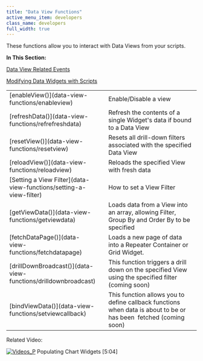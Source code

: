 ```yaml
---
title: "Data View Functions"
active_menu_item: developers
class_name: developers
full_width: true
---
```



These functions allow you to interact with Data Views from your scripts.

**In This Section:**

[Data View Related Events](data-view-functions/data-view-related-events)

[Modifying Data Widgets with Scripts](data-view-functions/modifying-data-widgets-with-scripts/)

<table>
<tr>
<td width="149">
[enableView()](data-view-functions/enableview)

</td>
<td width="12">
</td>
<td width="719">
Enable/Disable a view

</td>
</tr>
<tr>
<td width="149">
[refreshData()](data-view-functions/refrefreshdata)

</td>
<td width="12">
</td>
<td width="719">
Refresh the contents of a single Widget's data if bound to a Data View

</td>
</tr>
<tr>
<td width="149">
[resetView()](data-view-functions/resetview)

</td>
<td width="12">
</td>
<td width="719">
Resets all drill-down filters associated with the specified Data View

</td>
</tr>
<tr>
<td width="149">
[reloadView()](data-view-functions/reloadview)

</td>
<td width="12">
</td>
<td width="719">
Reloads the specified View with fresh data

</td>
</tr>
<tr>
<td width="149">
[Setting a View Filter](data-view-functions/setting-a-view-filter)

</td>
<td width="12">
</td>
<td width="719">
How to set a View Filter

</td>
</tr>
<tr>
<td width="149">
[getViewData()](data-view-functions/getviewdata)

</td>
<td width="12">
</td>
<td width="719">
Loads data from a View into an array, allowing Filter, Group By and Order By to be specified

</td>
</tr>
<tr>
<td width="149">
[fetchDataPage()](data-view-functions/fetchdatapage)

</td>
<td width="12">
</td>
<td width="719">
Loads a new page of data into a Repeater Container or Grid Widget.

</td>
</tr>
<tr>
<td width="149">
[drillDownBroadcast()](data-view-functions/drilldownbroadcast)

</td>
<td width="12">
</td>
<td width="719">
This function triggers a drill down on the specified View using the specified filter (coming soon)

</td>
</tr>
<tr>
<td width="149">
[bindViewData()](data-view-functions/setviewcallback)

</td>
<td width="12">
</td>
<td width="719">
This function allows you to define callback functions when data is about to be or has been  fetched (coming soon)

</td>
</tr>
</table>
Related Video:

[![Videos\_P](/img/docs/videos_p.png)](http://www.youtube.com/v/4FXN_AsiiMs?autoplay=1&hd=1&fs=1&showsearch=0&rel=0&) Populating Chart Widgets [5:04]


